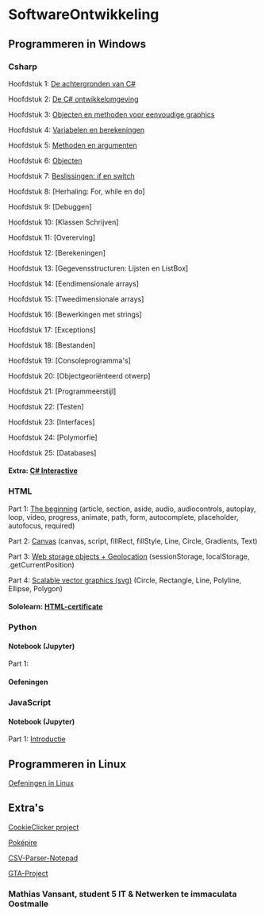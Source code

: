 # SoftwareOntwikkeling
## Programmeren in Windows
### Csharp
Hoofdstuk 1: [De achtergronden van C#](Hoofdstukken/Hoofdstuk1.md)

Hoofdstuk 2: [De C# ontwikkelomgeving](Hoofdstukken/Hoofdstuk2.md)

Hoofdstuk 3: [Objecten en methoden voor eenvoudige graphics](Hoofdstukken/Hoofdstuk3.md)

Hoofdstuk 4: [Variabelen en berekeningen](Hoofdstukken/Hoofdstuk4.md)

Hoofdstuk 5: [Methoden en argumenten](Hoofdstukken/Hoofdstuk5.md)

Hoofdstuk 6: [Objecten](Hoofdstukken/Hoofdstuk6.md)

Hoofdstuk 7: [Beslissingen: if en switch](Hoofdstukken/Hoofdstuk7.md)

Hoofdstuk 8: [Herhaling: For, while en do]

Hoofdstuk 9: [Debuggen]

Hoofdstuk 10: [Klassen Schrijven]

Hoofdstuk 11: [Overerving]

Hoofdstuk 12: [Berekeningen]

Hoofdstuk 13: [Gegevensstructuren: Lijsten en ListBox]

Hoofdstuk 14: [Eendimensionale arrays]

Hoofdstuk 15: [Tweedimensionale arrays]

Hoofdstuk 16: [Bewerkingen met strings]

Hoofdstuk 17: [Exceptions]

Hoofdstuk 18: [Bestanden]

Hoofdstuk 19: [Consoleprogramma's]

Hoofdstuk 20: [Objectgeoriënteerd otwerp]

Hoofdstuk 21: [Programmeerstijl]

Hoofdstuk 22: [Testen]

Hoofdstuk 23: [Interfaces]

Hoofdstuk 24: [Polymorfie]

Hoofdstuk 25: [Databases]

#### Extra: [C# Interactive](Hoofdstukken/Csharp-Interactive.md)
### HTML
Part 1: [The beginning](Hoofdstukken/Oefeningen/HTML/The-Beginning.md) (article, section, aside, audio, audiocontrols, autoplay, loop, video, progress, animate, path, form, autocomplete, placeholder, autofocus, required)

Part 2: [Canvas](Hoofdstukken/Oefeningen/HTML/Canvas.md) (canvas, script, fillRect, fillStyle, Line, Circle, Gradients, Text)

Part 3: [Web storage objects + Geolocation](Hoofdstukken/Oefeningen/HTML/Web-storage-objects+Geolocation.md) (sessionStorage, localStorage, .getCurrentPosition)

Part 4: [Scalable vector graphics (svg)](Hoofdstukken/Oefeningen/HTML/Scalable-vector-graphics.md) (Circle, Rectangle, Line, Polyline, Ellipse, Polygon)

#### Sololearn: [HTML-certificate](Hoofdstukken/Oefeningen/HTML/SololearnHTML.md)
### Python
#### Notebook (Jupyter)
Part 1:
#### Oefeningen

### JavaScript
#### Notebook (Jupyter)
Part 1: [Introductie](Hoofdstukken/Oefeningen/JavaScript/Notebook/Javascript+introductie.ipynb) 

## Programmeren in Linux
[Oefeningen in Linux](Hoofdstukken/Linux.md)

## Extra's
[CookieClicker project](https://github.com/MathiasV-immalle/CookieClicker)

[Poképire](https://github.com/MathiasV-immalle/EersteGame)

[CSV-Parser-Notepad](https://github.com/MathiasV-immalle/CSV-parser-Notepad)

[GTA-Project](https://github.com/MathiasV-immalle/GTA-project)

### Mathias Vansant, student 5 IT & Netwerken te immaculata Oostmalle
